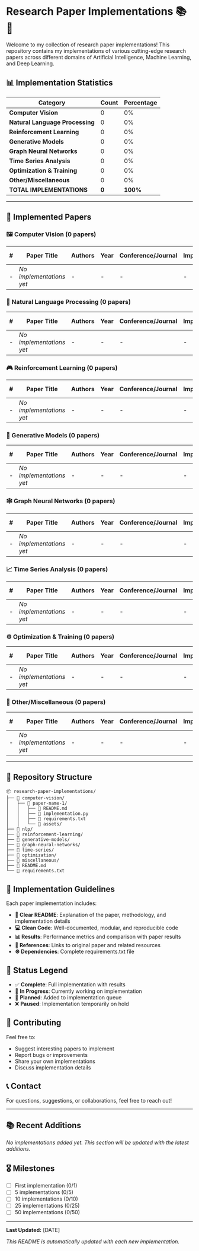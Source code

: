 # Research Paper Implementations 📚🔬

Welcome to my collection of research paper implementations! This repository contains my implementations of various cutting-edge research papers across different domains of Artificial Intelligence, Machine Learning, and Deep Learning.

## 📊 Implementation Statistics

| Category | Count | Percentage |
|----------|-------|------------|
| **Computer Vision** | 0 | 0% |
| **Natural Language Processing** | 0 | 0% |
| **Reinforcement Learning** | 0 | 0% |
| **Generative Models** | 0 | 0% |
| **Graph Neural Networks** | 0 | 0% |
| **Time Series Analysis** | 0 | 0% |
| **Optimization & Training** | 0 | 0% |
| **Other/Miscellaneous** | 0 | 0% |
| **TOTAL IMPLEMENTATIONS** | **0** | **100%** |

---

## 🎯 Implemented Papers

### 🖼️ Computer Vision (0 papers)

| # | Paper Title | Authors | Year | Conference/Journal | Implementation | Paper Link | Status |
|---|-------------|---------|------|-------------------|----------------|------------|--------|
| - | *No implementations yet* | - | - | - | - | - | - |

### 📝 Natural Language Processing (0 papers)

| # | Paper Title | Authors | Year | Conference/Journal | Implementation | Paper Link | Status |
|---|-------------|---------|------|-------------------|----------------|------------|--------|
| - | *No implementations yet* | - | - | - | - | - | - |

### 🎮 Reinforcement Learning (0 papers)

| # | Paper Title | Authors | Year | Conference/Journal | Implementation | Paper Link | Status |
|---|-------------|---------|------|-------------------|----------------|------------|--------|
| - | *No implementations yet* | - | - | - | - | - | - |

### 🎨 Generative Models (0 papers)

| # | Paper Title | Authors | Year | Conference/Journal | Implementation | Paper Link | Status |
|---|-------------|---------|------|-------------------|----------------|------------|--------|
| - | *No implementations yet* | - | - | - | - | - | - |

### 🕸️ Graph Neural Networks (0 papers)

| # | Paper Title | Authors | Year | Conference/Journal | Implementation | Paper Link | Status |
|---|-------------|---------|------|-------------------|----------------|------------|--------|
| - | *No implementations yet* | - | - | - | - | - | - |

### 📈 Time Series Analysis (0 papers)

| # | Paper Title | Authors | Year | Conference/Journal | Implementation | Paper Link | Status |
|---|-------------|---------|------|-------------------|----------------|------------|--------|
| - | *No implementations yet* | - | - | - | - | - | - |

### ⚙️ Optimization & Training (0 papers)

| # | Paper Title | Authors | Year | Conference/Journal | Implementation | Paper Link | Status |
|---|-------------|---------|------|-------------------|----------------|------------|--------|
| - | *No implementations yet* | - | - | - | - | - | - |

### 🔧 Other/Miscellaneous (0 papers)

| # | Paper Title | Authors | Year | Conference/Journal | Implementation | Paper Link | Status |
|---|-------------|---------|------|-------------------|----------------|------------|--------|
| - | *No implementations yet* | - | - | - | - | - | - |

---

## 📁 Repository Structure

```
📦 research-paper-implementations/
├── 📂 computer-vision/
│   ├── 📂 paper-name-1/
│   │   ├── 📄 README.md
│   │   ├── 📄 implementation.py
│   │   ├── 📄 requirements.txt
│   │   └── 📂 assets/
├── 📂 nlp/
├── 📂 reinforcement-learning/
├── 📂 generative-models/
├── 📂 graph-neural-networks/
├── 📂 time-series/
├── 📂 optimization/
├── 📂 miscellaneous/
├── 📄 README.md
└── 📄 requirements.txt
```

## 🎯 Implementation Guidelines

Each paper implementation includes:

- **📝 Clear README**: Explanation of the paper, methodology, and implementation details
- **💻 Clean Code**: Well-documented, modular, and reproducible code
- **📊 Results**: Performance metrics and comparison with paper results
- **🔗 References**: Links to original paper and related resources
- **⚙️ Dependencies**: Complete requirements.txt file

## 🚀 Status Legend

- ✅ **Complete**: Full implementation with results
- 🚧 **In Progress**: Currently working on implementation
- 📝 **Planned**: Added to implementation queue
- ❌ **Paused**: Implementation temporarily on hold

## 🤝 Contributing

Feel free to:
- Suggest interesting papers to implement
- Report bugs or improvements
- Share your own implementations
- Discuss implementation details

## 📞 Contact

For questions, suggestions, or collaborations, feel free to reach out!

---

## 📚 Recent Additions

*No implementations added yet. This section will be updated with the latest additions.*

## 🎖️ Milestones

- [ ] First implementation (0/1)
- [ ] 5 implementations (0/5)
- [ ] 10 implementations (0/10)
- [ ] 25 implementations (0/25)
- [ ] 50 implementations (0/50)

---

**Last Updated:** [DATE]

*This README is automatically updated with each new implementation.*
